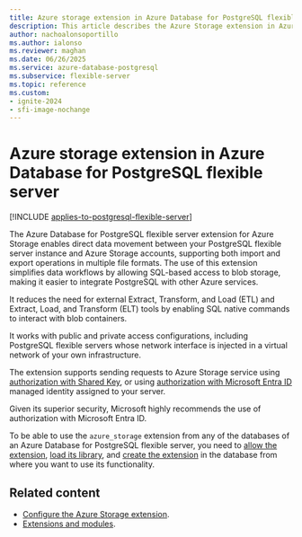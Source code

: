 ```yaml
---
title: Azure storage extension in Azure Database for PostgreSQL flexible server
description: This article describes the Azure Storage extension in Azure Database for PostgreSQL flexible server to import and export data.
author: nachoalonsoportillo
ms.author: ialonso
ms.reviewer: maghan
ms.date: 06/26/2025
ms.service: azure-database-postgresql
ms.subservice: flexible-server
ms.topic: reference
ms.custom:
- ignite-2024
- sfi-image-nochange
---
```


# Azure storage extension in Azure Database for PostgreSQL flexible server

[!INCLUDE [applies-to-postgresql-flexible-server](~/reusable-content/ce-skilling/azure/includes/postgresql/includes/applies-to-postgresql-flexible-server.md)]

The Azure Database for PostgreSQL flexible server extension for Azure Storage enables direct data movement between your PostgreSQL flexible server instance and Azure Storage accounts, supporting both import and export operations in multiple file formats. The use of this extension simplifies data workflows by allowing SQL-based access to blob storage, making it easier to integrate PostgreSQL with other Azure services.

It reduces the need for external Extract, Transform, and Load (ETL) and Extract, Load, and Transform (ELT) tools by enabling SQL native commands to interact with blob containers.

It works with public and private access configurations, including PostgreSQL flexible servers whose network interface is injected in a virtual network of your own infrastructure.

The extension supports sending requests to Azure Storage service using [authorization with Shared Key](how-to-configure-azure-storage-extension.md#to-use-authorization-with-shared-key), or using [authorization with Microsoft Entra ID](how-to-configure-azure-storage-extension.md#to-use-authorization-with-microsoft-entra-id) managed identity assigned to your server.

Given its superior security, Microsoft highly recommends the use of authorization with Microsoft Entra ID.

To be able to use the `azure_storage` extension from any of the databases of an Azure Database for PostgreSQL flexible server, you need to [allow the extension](../extensions/how-to-allow-extensions.md#allow-extensions), [load its library](../extensions/how-to-load-libraries.md), and [create the extension](../extensions/how-to-create-extensions.md) in the database from where you want to use its functionality.

## Related content

- [Configure the Azure Storage extension](how-to-configure-azure-storage-extension.md).
- [Extensions and modules](../extensions/concepts-extensions.md).
